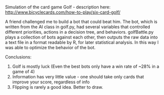 Simulation of the card game Golf - description here: http://www.bicyclecards.com/how-to-play/six-card-golf/  

A friend challenged me to build a bot that could beat him. The bot, which is written from the AI class in golf.py, had several variables
that controlled different priorities, actions in a decision tree, and behaviors. golfBattle.py plays a collection of bots against each
other, then outputs the raw data into a text file in a format readable by R, for later statistical analysis. In this way I was able to
optimize the behavior of the bot.  

Conclusions:  
1. Golf is mostly luck (Even the best bots only have a win rate of ~28% in a game of 4)  
2. Information has very little value - one should take only cards that improve your score, regardless of info  
3. Flipping is rarely a good idea. Better to draw.  
